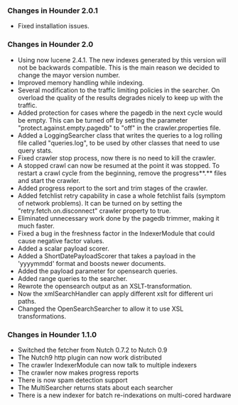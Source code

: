 ### Changes in Hounder 2.0.1 ###

  * Fixed installation issues.

### Changes in Hounder 2.0 ###

  * Using now lucene 2.4.1. The new indexes generated by this version will not be backwards compatible. This is the main reason we decided to change the mayor version number.
  * Improved memory handling while indexing.
  * Several modification to the traffic limiting policies in the searcher. On overload the quality of the results degrades nicely to keep up with the traffic.
  * Added protection for cases where the pagedb in the next cycle would be empty. This can be turned off by setting the parameter "protect.against.empty.pagedb" to "off" in the crawler.properties file.
  * Added a LoggingSearcher class that writes the queries to a log rolling file called "queries.log", to be used by other classes that need to use query stats.
  * Fixed crawler stop process, now there is no need to kill the crawler.
  * A stopped crawl can now be resumed at the point it was stopped. To restart a crawl cycle from the beginning, remove the progress**.** files and start the crawler.
  * Added progress report to the sort and trim stages of the crawler.
  * Added fetchlist retry capability in case a whole fetchlist fails (symptom of network problems). It can be turned on by setting the "retry.fetch.on.disconnect" crawler property to true.
  * Eliminated unnecessary work done by the pagedb trimmer, making it much faster.
  * Fixed a bug in the freshness factor in the IndexerModule that could cause negative factor values.
  * Added a scalar payload scorer.
  * Added a ShortDatePayloadScorer that takes a payload in the 'yyyymmdd' format and boosts newer documents.
  * Added the payload parameter for opensearch queries.
  * Added range queries to the searcher.
  * Rewrote the opensearch output as an XSLT-transformation.
  * Now the xmlSearchHandler can apply different xslt for different uri paths.
  * Changed the OpenSearchSearcher to allow it to use XSL transformations.

### Changes in Hounder 1.1.0 ###

  * Switched the fetcher from Nutch 0.7.2 to Nutch 0.9
  * The Nutch9 http plugin can now work distributed
  * The crawler IndexerModule can now talk to multiple indexers
  * The crawler now makes progress reports
  * There is now spam detection support
  * The MultiSearcher returns stats about each searcher
  * There is a new indexer for batch re-indexations on multi-cored hardware